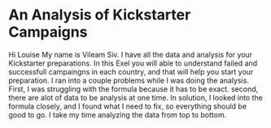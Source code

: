 # An Analysis of Kickstarter Campaigns
Hi Louise My name is Vileam Siv.
I have all the data and analysis for your Kickstarter preparations.
In this Exel you will able to understand failed and successfull campaingns in each country, and that will help you start your preparation.
I ran into a couple problems while I was doing the analysis.
First, I was struggling with the formula because it has to be exact.
second, there are alot of data to be analysis at one time.
In solution, I looked into the formula closely, and I found what I need to fix, so everything should be good to go. I take my time analyzing the data from top to bottom.

